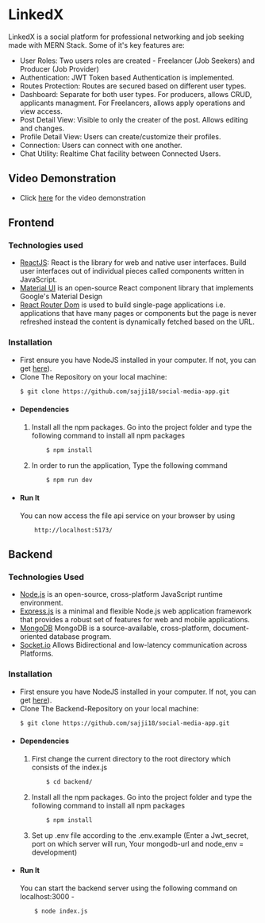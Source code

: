 # LinkedX
LinkedX is a social platform for professional networking and job seeking made with MERN Stack. Some of it's key features are: 
* User Roles: Two users roles are created - Freelancer (Job Seekers) and Producer (Job Provider)
* Authentication: JWT Token based Authentication is implemented.
* Routes Protection: Routes are secured based on different user types.
* Dashboard: Separate for both user types. For producers, allows CRUD, applicants managment. For Freelancers, allows apply operations and view access.
* Post Detail View: Visible to only the creater of the post. Allows editing and changes.
* Profile Detail View: Users can create/customize their profiles.
* Connection: Users can connect with one another.
* Chat Utility: Realtime Chat facility between Connected Users.
## Video Demonstration
* Click [here](https://drive.google.com/drive/u/1/folders/17kwOJhitKxr9VGdQJ9nJJ9H_0BxGjjHD) for the video demonstration
## Frontend
### Technologies used
* [ReactJS](https://react.dev/): React is the library for web and native user interfaces. Build user interfaces out of individual pieces called components written in JavaScript.
* [Material UI](https://mui.com/material-ui/) is an open-source React component library that implements Google's Material Design
* [React Router Dom](https://reactrouter.com/en/main) is used to build single-page applications i.e. applications that have many pages or components but the page is never refreshed instead the content is dynamically fetched based on the URL.
### Installation
* First ensure you have NodeJS installed in your computer. If not, you can get [here](https://nodejs.org/en/)).
* Clone The Repository on your local machine: 
    ```bash
    $ git clone https://github.com/sajji18/social-media-app.git
    ```
* #### Dependencies
    1. Install all the npm packages. Go into the project folder and type the following command to install all npm packages
        ```bash
            $ npm install
        ```
    2. In order to run the application, Type the following command
        ```bash
            $ npm run dev
        ```
* #### Run It
    You can now access the file api service on your browser by using
    ```
        http://localhost:5173/
    ```
## Backend
### Technologies Used
* [Node.js](https://nodejs.org/en) is an open-source, cross-platform JavaScript runtime environment.
* [Express.js](https://expressjs.com/) is a minimal and flexible Node.js web application framework that provides a robust set of features for web and mobile applications.
* [MongoDB](https://www.mongodb.com/) MongoDB is a source-available, cross-platform, document-oriented database program.
* [Socket.io](https://socket.io/) Allows Bidirectional and low-latency communication across Platforms.
### Installation
* First ensure you have NodeJS installed in your computer. If not, you can get [here](https://nodejs.org/en/)).
* Clone The Backend-Repository on your local machine: 
    ```bash
    $ git clone https://github.com/sajji18/social-media-app.git
    ```
* #### Dependencies
    1. First change the current directory to the root directory which consists of the index.js
        ```bash
            $ cd backend/
        ```
    2. Install all the npm packages. Go into the project    folder and type the following command to install all npm packages
        ```bash
            $ npm install
        ```
    3. Set up .env file according to the .env.example (Enter a Jwt_secret, port on which server will run, Your mongodb-url and node_env = development)
* #### Run It
    You can start the backend server using the following command on localhost:3000 - 
    ```bash
        $ node index.js
    ```
